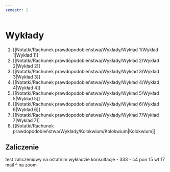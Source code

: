 ```yaml
---
semestr: 2
---
```


# Wykłady
1. [[Notatki/Rachunek prawdopodobieństwa/Wykłady/Wykład 1/Wykład 1|Wykład 1]]
2. [[Notatki/Rachunek prawdopodobieństwa/Wykłady/Wykład 2/Wykład 2|Wykład 2]]
3. [[Notatki/Rachunek prawdopodobieństwa/Wykłady/Wykład 3/Wykład 3|Wykład 3]]
4. [[Notatki/Rachunek prawdopodobieństwa/Wykłady/Wykład 4/Wykład 4|Wykład 4]]
5. [[Notatki/Rachunek prawdopodobieństwa/Wykłady/Wykład 5/Wykład 5|Wykład 5]]
6. [[Notatki/Rachunek prawdopodobieństwa/Wykłady/Wykład 6/Wykład 6|Wykład 6]]
7. [[Notatki/Rachunek prawdopodobieństwa/Wykłady/Wykład 7/Wykład 7|Wykład 7]]
8. [[Notatki/Rachunek prawdopodobieństwa/Wykłady/Kolokwium/Kolokwium|Kolokwium]]

## Zaliczenie

test zaliczeniowy na ostatnim wykładzie
konsultacje  - 333 - c4
pon 15
wt 17
mail ^
na zoom